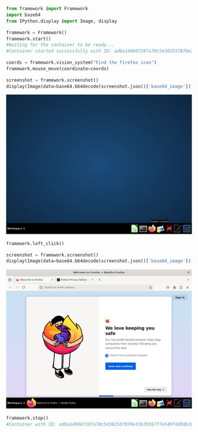 ```python
from framework import Framework
import base64
from IPython.display import Image, display
```


```python
framework = Framework()
framework.start()
#Waiting for the container to be ready...
#Container started successfully with ID: ad9a149907197a70c5430255f870e3367b56777e549f4d9d6187eb17f0e94c3a
```
```python
coords = framework.vision_system("Find the firefox icon")
framework.mouse_move(coordinate=coords)
```
```python
screenshot = framework.screenshot()
display(Image(data=base64.b64decode(screenshot.json()['base64_image'])))
```


    
![png](test_files/test_3_0.png)
    



```python
framework.left_click()
```
```python
screenshot = framework.screenshot()
display(Image(data=base64.b64decode(screenshot.json()['base64_image'])))
```


    
![png](test_files/test_5_0.png)
    



```python
framework.stop()
#Container with ID: ad9a149907197a70c5430255f870e3367b56777e549f4d9d6187eb17f0e94c3a has been stopped
```

